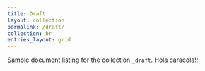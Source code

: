 ```yaml
---
title: Draft
layout: collection
permalink: /draft/
collection: br
entries_layout: grid
---
```


Sample document listing for the collection `_draft`. Hola caracola!!
